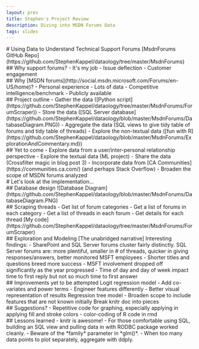 ```yaml
---
layout: pres
title: Stephen's Project Review
description: Diving into MSDN Forums Data
tags: slides
---
```


<section>
	<section>
# Using Data to Understand Technical Support Forums
[MsdnForums GitHub Repo](https://github.com/StephenKappel/dataology/tree/master/MsdnForums)
</section>
	<section>
## Why support forums?
- It's my job
- Issue deflection
- Customer engagement
</section>
<section>
## Why [MSDN forums](http://social.msdn.microsoft.com/Forums/en-US/home)?
- Personal experience
- Lots of data
- Competitive intelligence/benchmark
- Publicly available
</section>
<section>
## Project outline
- Gather the data ([Python script](https://github.com/StephenKappel/dataology/tree/master/MsdnForums/ForumScraper))
- Store the data ([SQL Server database](https://github.com/StephenKappel/dataology/blob/master/MsdnForums/DatabaseDiagram.PNG))
- Aggregate the data (SQL views to give tidy table of forums and tidy table of threads)
- Explore the non-textual data ([fun with R](https://github.com/StephenKappel/dataology/blob/master/MsdnForums/ExplorationAndCommentary.md))
</section>
<section>
## Yet to come
- Explore data from a user/inter-personal relationship perspective
- Explore the textual data (ML project)
- Share the data (Crossfilter magic in blog post 3)
- Incorporate data from [CA Communities](https://communities.ca.com/) (and perhaps Stack Overflow)
- Broaden the scope of MSDN forums analyzed
</section>
</section>
<section>
<section>
# Let's look at the implementation...
</section>
<section>
## Database design
![Database Diagram](https://github.com/StephenKappel/dataology/blob/master/MsdnForums/DatabaseDiagram.PNG)
</section>
<section>
## Scraping threads
- Get list of forum categories
- Get a list of forums in each category
- Get a list of threads in each forum
- Get details for each thread
[My code](https://github.com/StephenKappel/dataology/tree/master/MsdnForums/ForumScraper)
</section>
<section>
## Exploration and Modeling
[The unabridged narrative]
Interesting findings:
- SharePoint and SQL Server forums cluster fairly distinctly. SQL Server forums are: more plentiful, smaller in # of threads, quicker in giving responses/answers, better monitored MSFT employees
- Shorter titles and questions breed more success
- MSFT involvement dropped off significantly as the year progressed
- Time of day and day of week impact time to first reply but not so much time to first answer
</section>
<section>
## Improvements yet to be attempted
Logit regression model
- Add co-variates and power terms
- Engineer features differently
- Better visual representation of results
Regression tree model
- Broaden scope to include features that are not known initially
Break knitr doc into pieces
</section>
<section>
## Suggestions?
- Repetitive code for graphing, especially applying in applying fill and stroke colors
- color-coding of R code in rmd
</section>
</section>
<section>
<section>
## Lessons learned
- knitr is awesome!
- For those comfortable using SQL, building an SQL view and pulling data in with RODBC package worked cleanly.
- Beware of the *family* parameter in *glm()*.
- When too many data points to plot separately, aggregate with ddply.
</section>
</section>